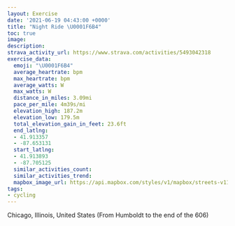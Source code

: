 ```yaml
---
layout: Exercise
date: '2021-06-19 04:43:00 +0000'
title: "Night Ride \U0001F6B4"
toc: true
image:
description:
strava_activity_url: https://www.strava.com/activities/5493042318
exercise_data:
  emoji: "\U0001F6B4"
  average_heartrate: bpm
  max_heartrate: bpm
  average_watts: W
  max_watts: W
  distance_in_miles: 3.09mi
  pace_per_mile: 4m39s/mi
  elevation_high: 187.2m
  elevation_low: 179.5m
  total_elevation_gain_in_feet: 23.6ft
  end_latlng:
  - 41.913357
  - -87.653131
  start_latlng:
  - 41.913893
  - -87.705125
  similar_activities_count:
  similar_activities_trend:
  mapbox_image_url: https://api.mapbox.com/styles/v1/mapbox/streets-v11/static/path-5+787af2-1.0(yhy~F%60%7ChvOSI%40RG%3FBBLK%3FK%40%40Cy%40Ic%40Bk%40G%5B%40MHKF%3FDD%40HAREZ%40LBDH%40BEBOEiCCeF%3FmDGiG%40u%40AwL%40%7B%40Ds%40CeAFwAEkC%3FiDCiB%40gEE%7DIA_QBkGK%7BN%3F_CCk%40A_C%3Fy%40EoBIi%40KgEWeFGaE%3FyBBiCDo%40T%7DAD%5DCs%40%3FwBEyDBq%40EaDAoGGaABoA%3F%7BCIeG%40wCCqAMiCCMIIIGM%40KBIJI%60%40CjADNJLADW%3FWRoBA_%40DSA%7B%40BGAGEEICqABkAG_BG_%40As%40M%5D_%40yBCQGYi%40mDMeAy%40cFASAsB%40yBM%7DYD%5BZa%40Ra%40fAgB%7CBgDrHsLpBsCLIN%5BJGAAP%5DNI),pin-s-s+e5b22e(-87.70513,41.91389),pin-s-f+89ae00(-87.65313999999998,41.91335000000002)/auto/800x800?access_token=pk.eyJ1Ijoiam9zaGJlY2ttYW4iLCJhIjoiY205eWR2aDd1MWZ6djJrbXc4a3M0bWZleiJ9.XiG9OWkNcZk2QzjJbxLB4A
tags:
- cycling
---
```




Chicago, Illinois, United States (From Humboldt to the end of the 606)
